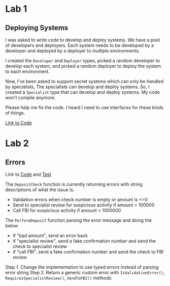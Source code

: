 # Lab 1

## Deploying Systems
I was asked to write code to develop and deploy systems. We have a pool of developers and deployers. 
Each system needs to be developed by a developer and deployed by a deployer to multiple environments.

I created the `Developer` and `Deployer` types, picked a random developer to develop each system, and picked
a random deployer to deploy the system to each environment.

Now, I've been asked to support secret systems which can only be handled by specialists, The specialists can develop
and deploy systems. So, I created a `Specialist` type that can develop and deploy systems. My code won't compile anymore.

Please help me fix the code. I heard I need to use interfaces for these kinds of things.

[Link to Code](../cmd/lab1/lab1.go)


# Lab 2

## Errors

Link to [Code](../cmd/lab2/lab2.go) and [Test](../cmd/lab2/lab2_test.go)


The `DepositCheck` function is currently returning errors with string descriptions of what the issue is.
- Validation errors when check number is empty or amount is <=0
- Send to specialist review for suspicious activity if amount > 100000
- Call FBI for suspicious activity if amount > 1000000
 
The `PerformDeposit` function parsing the error message and doing the below
- if "bad amount", send an error back
- if "specialist review", send a fake confirmation number and send the check to specialist review
- if "call FBI", send a fake confirmation number and send the check to FBI review

Step 1. Change the implementation to use typed errors instead of parsing error string
Step 2. Return a generic custom error with `IsValidationError()`, `RequiresSpecialistReview()`, `SendToFBI()` methods